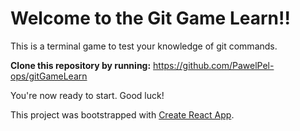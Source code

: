 # **Welcome to the Git Game Learn!!**

This is a terminal game to test your knowledge of git commands.

**Clone this repository by running:**
https://github.com/PawelPel-ops/gitGameLearn

You're now ready to start. Good luck!

This project was bootstrapped with [Create React App](https://github.com/facebook/create-react-app).
